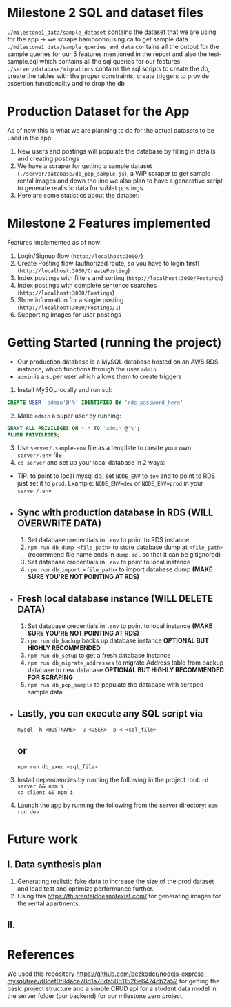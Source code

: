 # Milestone 2 SQL and dataset files #
`./milestone1_data/sample_dataset` contains the dataset that we are using for the app -> we scrape bamboohousing.ca to get sample data <br>
`./milestone1_data/sample_queries_and_data` contains all the output for the sample queries for our 5 features mentioned in the report and also the test-sample.sql which contains all the sql queries for our features <br>
`./server/database/migrations` contains the sql scripts to create the db, create the tables with the proper constraints, create triggers to provide assertion functionality and to drop the db <br>

# Production Dataset for the App #
As of now this is what we are planning to do for the actual datasets to be used in the app:
1. New users and postings will populate the database by filling in details and creating postings
2. We have a scraper for getting a sample dataset (`./server/database/db_pop_sample.js`), a WIP scraper to get sample rental images and down the line we also plan to have a generative script to generate realistic data for sublet postings.
3. Here are some statistics about the dataset:
# Milestone 2 Features implemented #
Features implemented as of now:
1. Login/Signup flow (`http://localhost:3000/`)
2. Create Posting flow (authorized route, so you have to login first) (`http://localhost:3000/CreatePosting`)
3. Index postings with filters and sorting (`http://localhost:3000/Postings`)
4. Index postings with complete sentence searches (`http://localhost:3000/Postings`)
5. Show information for a single posting (`http://localhost:3000/Postings/1`)
6. Supporting images for user postings

# Getting Started (running the project) #
- Our production database is a MySQL database hosted on an AWS RDS instance, which functions through the user `admin`
- `admin` is a super user which allows them to create triggers
1. Install MySQL locally and run sql:
  ```sql
  CREATE USER 'admin'@'%' IDENTIFIED BY 'rds_password_here'
  ```
2. Make `admin` a super user by running:
  ```sql
  GRANT ALL PRIVILEGES ON *.* TO 'admin'@'%';
  FLUSH PRIVILEGES;
  ```
3. Use `server/.sample-env` file as a template to create your own `server/.env` file
4. `cd server` and set up your local database in 2 ways:
  - TIP: to point to local mysql db, set `NODE_ENV` to `dev` and to point to RDS just set it to `prod`. Example:
  `NODE_ENV=dev` or `NODE_ENV=prod` in your `server/.env`
  - ## Sync with production database in RDS **(WILL OVERWRITE DATA)** ##
    1. Set database credentials in `.env` to point to RDS instance
    2. `npm run db_dump <file_path>` to store database dump at `<file_path>` (recommend file name ends in `dump.sql` so that it can be gitignored)
    3. Set database credentials in `.env` to point to local instance
    4. `npm run db_import <file_path>` to import database dump **(MAKE SURE YOU'RE NOT POINTING AT RDS)**
  - ## Fresh local database instance **(WILL DELETE DATA)** ##
    1. Set database credentials in `.env` to point to local instance **(MAKE SURE YOU'RE NOT POINTING AT RDS)**
    2. `npm run db_backup` backs up database instance **OPTIONAL BUT HIGHLY RECOMMENDED**
    2. `npm run db_setup` to get a fresh database instance
    3. `npm run db_migrate_addresses` to migrate Address table from backup database to new database **OPTIONAL BUT HIGHLY RECOMMENDED FOR SCRAPING**
    3. `npm run db_pop_sample` to populate the database with scraped sample data
  - ## Lastly, you can execute any SQL script via
    ```
    mysql -h <HOSTNAME> -u <USER> -p < <sql_file>
    ```
    ## or ##
    ```
    npm run db_exec <sql_file>
    ```

3. Install dependencies by running the following in the project root:
`cd server && npm i` <br>
`cd client && npm i`

4. Launch the app by running the following from the server directory:
`npm run dev`

# Future work #
## I. Data synthesis plan
1. Generating realistic fake data to increase the size of the prod dataset and load test and optimize performance further.
2. Using this https://thisrentaldoesnotexist.com/ for generating images for the rental apartments.

## II. 

# References #
We used this repository https://github.com/bezkoder/nodejs-express-mysql/tree/d8cef0f9dace78d1a78da58611526e6474cb2a52 for getting the basic project structure and a simple CRUD api for a student data model in the server folder (our backend) for our milestone zero project.
